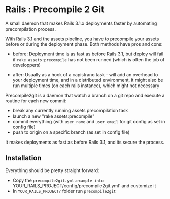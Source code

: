 # Rails : Precompile 2 Git

 A small daemon that makes Rails 3.1.x deployments faster by automating precompilation process.

 With Rails 3.1 and the assets pipeline, you have to precompile your assets before or during the deployment phase. Both methods have pros and cons:

 - before: Deployment time is as fast as before Rails 3.1, but deploy will fail if `rake assets:precompile` has not been runned (which is often the job of developpers)

 - after: Usually as a hook of a capistrano task -  will add an overhead to your deployment time, and in a distributed environment, it might also be run multiple times (on each rails instance), which might not necessary

 Precompile2git is a daemon that watch a branch on a git repo and execute a routine for each new commit:

 - break any currently running assets precompilation task
 - launch a new "rake assets:precompile"
 - commit everything (with `user_name` and `user_email` for git config as set in config file)
 - push to origin on a specific branch (as set in config file)

 It makes deployments as fast as before Rails 3.1, and its secure the process.

## Installation

Everything should be pretty straight forward:

 - Copy the `precompile2git.yml.example into `YOUR_RAILS_PROJECT/config/precompile2git.yml` and customize it
 - In `YOUR_RAILS_PROJECT/` folder run `precompile2git`